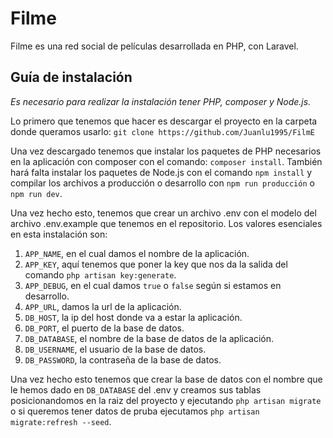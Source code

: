 # Filme

Filme es una red social de películas desarrollada en PHP, con Laravel.

## Guía de instalación

*Es necesario para realizar la instalación tener PHP, composer y Node.js.*

Lo primero que tenemos que hacer es descargar el proyecto en la carpeta donde queramos usarlo: `git clone https://github.com/Juanlu1995/FilmE`

Una vez descargado tenemos que instalar los paquetes de PHP necesarios en la aplicación con composer con el comando: `composer install`.
También hará falta instalar los paquetes de Node.js con el comando `npm install` y compilar los archivos a producción o desarrollo con `npm run producción` o `npm run dev`.

Una vez hecho esto, tenemos que crear un archivo .env con el modelo del archivo .env.example que tenemos en el repositorio. Los valores esenciales en esta instalación son: 
1. `APP_NAME`, en el cual damos el nombre de la aplicación.
2. `APP_KEY`, aquí tenemos que poner la key que nos da la salida del comando `php artisan key:generate`.
3. `APP_DEBUG`, en el cual damos `true` o `false` según si estamos en desarrollo.
4. `APP_URL`, damos la url de la aplicación. 
5. `DB_HOST`, la ip del host donde va a estar la aplicación.
6. `DB_PORT`, el puerto de la base de datos.
7. `DB_DATABASE`, el nombre de la base de datos de la aplicación.
8. `DB_USERNAME`, el usuario de la base de datos.
9. `DB_PASSWORD`, la contraseña de la base de datos.

Una vez hecho esto tenemos que crear la base de datos con el nombre que le hemos dado en `DB_DATABASE` del .env y creamos sus tablas posicionandomos en la raiz del proyecto y ejecutando `php artisan migrate` o si queremos tener datos de pruba ejecutamos `php artisan migrate:refresh --seed`.
